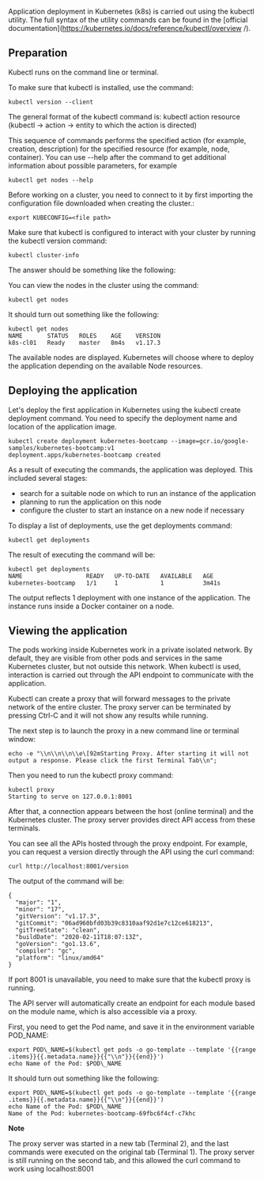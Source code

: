 Application deployment in Kubernetes (k8s) is carried out using the kubectl utility. The full syntax of the utility commands can be found in the [official documentation](https://kubernetes.io/docs/reference/kubectl/overview /).

## Preparation

Kubectl runs on the command line or terminal.

To make sure that kubectl is installed, use the command:

```
kubectl version --client
```

The general format of the kubectl command is: kubectl action resource (kubectl -> action -> entity to which the action is directed)

This sequence of commands performs the specified action (for example, creation, description) for the specified resource (for example, node, container). You can use --help after the command to get additional information about possible parameters, for example

```
kubectl get nodes --help
```

Before working on a cluster, you need to connect to it by first importing the configuration file downloaded when creating the cluster.:

`export KUBECONFIG=<file path>`

Make sure that kubectl is configured to interact with your cluster by running the kubectl version command:

```
kubectl cluster-info
```

The answer should be something like the following:

You can view the nodes in the cluster using the command:

```
kubectl get nodes
```

It should turn out something like the following:

```
kubectl get nodes
NAME       STATUS   ROLES    AGE    VERSION
k8s-cl01   Ready    master   8m4s   v1.17.3
```

The available nodes are displayed. Kubernetes will choose where to deploy the application depending on the available Node resources.

## Deploying the application

Let's deploy the first application in Kubernetes using the kubectl create deployment command. You need to specify the deployment name and location of the application image.

```
kubectl create deployment kubernetes-bootcamp --image=gcr.io/google-samples/kubernetes-bootcamp:v1
deployment.apps/kubernetes-bootcamp created
```

As a result of executing the commands, the application was deployed. This included several stages:

- search for a suitable node on which to run an instance of the application
- planning to run the application on this node
- configure the cluster to start an instance on a new node if necessary

To display a list of deployments, use the get deployments command:

```
kubectl get deployments
```

The result of executing the command will be:

```
kubectl get deployments
NAME                  READY   UP-TO-DATE   AVAILABLE   AGE
kubernetes-bootcamp   1/1     1            1           3m41s
```

The output reflects 1 deployment with one instance of the application. The instance runs inside a Docker container on a node.

## Viewing the application

The pods working inside Kubernetes work in a private isolated network. By default, they are visible from other pods and services in the same Kubernetes cluster, but not outside this network. When kubectl is used, interaction is carried out through the API endpoint to communicate with the application.

Kubectl can create a proxy that will forward messages to the private network of the entire cluster. The proxy server can be terminated by pressing Ctrl-C and it will not show any results while running.

The next step is to launch the proxy in a new command line or terminal window:

```
echo -e "\\n\\n\\n\\e\[92mStarting Proxy. After starting it will not output a response. Please click the first Terminal Tab\\n";
```

Then you need to run the kubectl proxy command:

```
kubectl proxy
Starting to serve on 127.0.0.1:8001
```

After that, a connection appears between the host (online terminal) and the Kubernetes cluster. The proxy server provides direct API access from these terminals.

You can see all the APIs hosted through the proxy endpoint. For example, you can request a version directly through the API using the curl command:

```
curl http://localhost:8001/version
```

The output of the command will be:

```
{
  "major": "1",
  "minor": "17",
  "gitVersion": "v1.17.3",
  "gitCommit": "06ad960bfd03b39c8310aaf92d1e7c12ce618213",
  "gitTreeState": "clean",
  "buildDate": "2020-02-11T18:07:13Z",
  "goVersion": "go1.13.6",
  "compiler": "gc",
  "platform": "linux/amd64"
}
```

If port 8001 is unavailable, you need to make sure that the kubectl proxy is running.

The API server will automatically create an endpoint for each module based on the module name, which is also accessible via a proxy.

First, you need to get the Pod name, and save it in the environment variable POD_NAME:

```
export POD\_NAME=$(kubectl get pods -o go-template --template '{{range .items}}{{.metadata.name}}{{"\\n"}}{{end}}')
echo Name of the Pod: $POD\_NAME
```

It should turn out something like the following:

```
export POD\_NAME=$(kubectl get pods -o go-template --template '{{range .items}}{{.metadata.name}}{{"\\n"}}{{end}}')
echo Name of the Pod: $POD\_NAME
Name of the Pod: kubernetes-bootcamp-69fbc6f4cf-c7khc
```

**Note**

The proxy server was started in a new tab (Terminal 2), and the last commands were executed on the original tab (Terminal 1). The proxy server is still running on the second tab, and this allowed the curl command to work using localhost:8001

